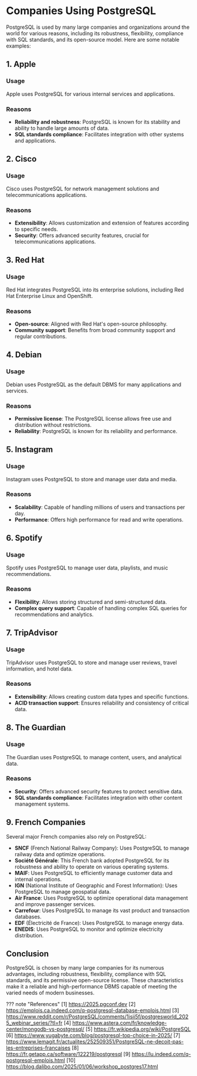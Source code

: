 # Companies Using PostgreSQL

PostgreSQL is used by many large companies and organizations around the world for various reasons, including its
robustness, flexibility, compliance with SQL standards, and its open-source model. Here are some notable examples:

## 1. Apple

### Usage

Apple uses PostgreSQL for various internal services and applications.

### Reasons

- **Reliability and robustness**: PostgreSQL is known for its stability and ability to handle large amounts of data.
- **SQL standards compliance**: Facilitates integration with other systems and applications.

## 2. Cisco

### Usage

Cisco uses PostgreSQL for network management solutions and telecommunications applications.

### Reasons

- **Extensibility**: Allows customization and extension of features according to specific needs.
- **Security**: Offers advanced security features, crucial for telecommunications applications.

## 3. Red Hat

### Usage

Red Hat integrates PostgreSQL into its enterprise solutions, including Red Hat Enterprise Linux and OpenShift.

### Reasons

- **Open-source**: Aligned with Red Hat's open-source philosophy.
- **Community support**: Benefits from broad community support and regular contributions.

## 4. Debian

### Usage

Debian uses PostgreSQL as the default DBMS for many applications and services.

### Reasons

- **Permissive license**: The PostgreSQL license allows free use and distribution without restrictions.
- **Reliability**: PostgreSQL is known for its reliability and performance.

## 5. Instagram

### Usage

Instagram uses PostgreSQL to store and manage user data and media.

### Reasons

- **Scalability**: Capable of handling millions of users and transactions per day.
- **Performance**: Offers high performance for read and write operations.

## 6. Spotify

### Usage

Spotify uses PostgreSQL to manage user data, playlists, and music recommendations.

### Reasons

- **Flexibility**: Allows storing structured and semi-structured data.
- **Complex query support**: Capable of handling complex SQL queries for recommendations and analytics.

## 7. TripAdvisor

### Usage

TripAdvisor uses PostgreSQL to store and manage user reviews, travel information, and hotel data.

### Reasons

- **Extensibility**: Allows creating custom data types and specific functions.
- **ACID transaction support**: Ensures reliability and consistency of critical data.

## 8. The Guardian

### Usage

The Guardian uses PostgreSQL to manage content, users, and analytical data.

### Reasons

- **Security**: Offers advanced security features to protect sensitive data.
- **SQL standards compliance**: Facilitates integration with other content management systems.

## 9. French Companies

Several major French companies also rely on PostgreSQL:

- **SNCF** (French National Railway Company): Uses PostgreSQL to manage railway data and optimize operations.
- **Société Générale**: This French bank adopted PostgreSQL for its robustness and ability to operate on various
  operating systems.
- **MAIF**: Uses PostgreSQL to efficiently manage customer data and internal operations.
- **IGN** (National Institute of Geographic and Forest Information): Uses PostgreSQL to manage geospatial data.
- **Air France**: Uses PostgreSQL to optimize operational data management and improve passenger services.
- **Carrefour**: Uses PostgreSQL to manage its vast product and transaction databases.
- **EDF** (Électricité de France): Uses PostgreSQL to manage energy data.
- **ENEDIS**: Uses PostgreSQL to monitor and optimize electricity distribution.

## Conclusion

PostgreSQL is chosen by many large companies for its numerous advantages, including robustness, flexibility, compliance
with SQL standards, and its permissive open-source license. These characteristics make it a reliable and
high-performance DBMS capable of meeting the varied needs of modern businesses.

??? note "References"
    [1] https://2025.pgconf.dev
    [2] https://emplois.ca.indeed.com/q-postgresql-database-emplois.html
    [3] https://www.reddit.com/r/PostgreSQL/comments/1isii5f/postgresworld_2025_webinar_series/?tl=fr
    [4] https://www.astera.com/fr/knowledge-center/mongodb-vs-postgresql/
    [5] https://fr.wikipedia.org/wiki/PostgreSQL
    [6] https://www.yugabyte.com/blog/postgresql-top-choice-in-2025/
    [7] https://www.lemagit.fr/actualites/252509351/PostgreSQL-ne-decoit-pas-les-entreprises-francaises
    [8] https://fr.getapp.ca/software/122219/postgresql
    [9] https://lu.indeed.com/q-postgresql-emplois.html
    [10] https://blog.dalibo.com/2025/01/06/workshop_postgres17.html

